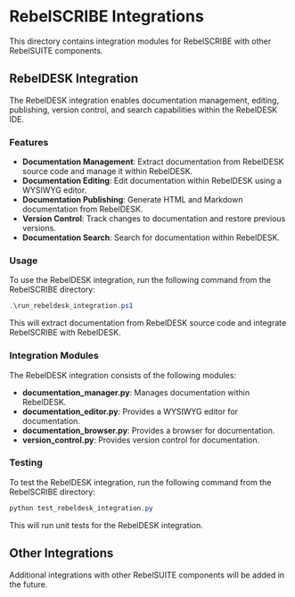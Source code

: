 # RebelSCRIBE Integrations

This directory contains integration modules for RebelSCRIBE with other RebelSUITE components.

## RebelDESK Integration

The RebelDESK integration enables documentation management, editing, publishing, version control, and search capabilities within the RebelDESK IDE.

### Features

- **Documentation Management**: Extract documentation from RebelDESK source code and manage it within RebelDESK.
- **Documentation Editing**: Edit documentation within RebelDESK using a WYSIWYG editor.
- **Documentation Publishing**: Generate HTML and Markdown documentation from RebelDESK.
- **Version Control**: Track changes to documentation and restore previous versions.
- **Documentation Search**: Search for documentation within RebelDESK.

### Usage

To use the RebelDESK integration, run the following command from the RebelSCRIBE directory:

```powershell
.\run_rebeldesk_integration.ps1
```

This will extract documentation from RebelDESK source code and integrate RebelSCRIBE with RebelDESK.

### Integration Modules

The RebelDESK integration consists of the following modules:

- **documentation_manager.py**: Manages documentation within RebelDESK.
- **documentation_editor.py**: Provides a WYSIWYG editor for documentation.
- **documentation_browser.py**: Provides a browser for documentation.
- **version_control.py**: Provides version control for documentation.

### Testing

To test the RebelDESK integration, run the following command from the RebelSCRIBE directory:

```powershell
python test_rebeldesk_integration.py
```

This will run unit tests for the RebelDESK integration.

## Other Integrations

Additional integrations with other RebelSUITE components will be added in the future.
